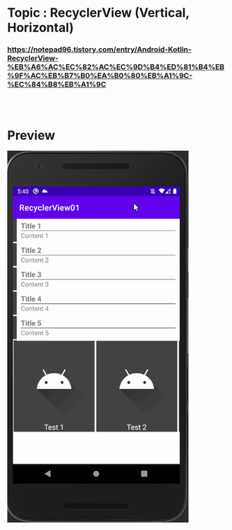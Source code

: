 # Topic : RecyclerView (Vertical, Horizontal)


### https://notepad96.tistory.com/entry/Android-Kotlin-RecyclerView-%EB%A6%AC%EC%82%AC%EC%9D%B4%ED%81%B4%EB%9F%AC%EB%B7%B0%EA%B0%80%EB%A1%9C-%EC%84%B8%EB%A1%9C


<br><br>

# Preview

![preview](preview.gif)

